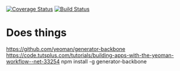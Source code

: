 [![Coverage Status](https://coveralls.io/repos/github/russjohnson09/coderuss/badge.svg?branch=master)](https://coveralls.io/github/russjohnson09/coderuss?branch=master)
[![Build Status](https://secure.travis-ci.org/russjohnson09/coderuss.png?branch=master)](https://travis-ci.org/russjohnson09/coderuss)

Does things
===============================
https://github.com/yeoman/generator-backbone
https://code.tutsplus.com/tutorials/building-apps-with-the-yeoman-workflow--net-33254
npm install -g generator-backbone